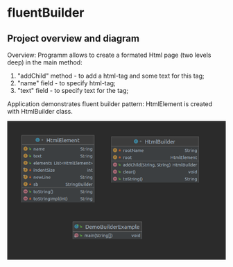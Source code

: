 # fluentBuilder
## Project overview and diagram

Overview: Programm allows to create a formated Html page (two levels deep) in the main method:
1) "addChild" method - to add a html-tag and some text for this tag;
2) "name" field - to specify html-tag;
3) "text" field - to specify text for the tag;

Application demonstrates fluent builder pattern: HtmlElement is created with HtmlBuilder class. 


![alt text](https://github.com/OlgaYatsenko/fluentBuilder/blob/master/project_diagram.png)
